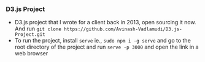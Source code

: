 ### D3.js Project

- D3.js project that I wrote for a client back in 2013, open sourcing it now. And run `git clone https://github.com/Avinash-Vadlamudi/D3.js-Project.git`
- To run the project, install `serve` ie., `sudo npm i -g serve` and go to the root directory of the project and run `serve -p 3000` and open the link in a web browser

